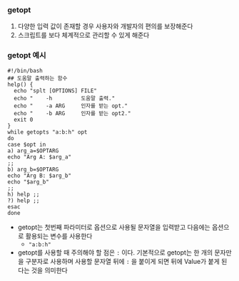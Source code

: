 ### getopt

1. 다양한 입력 값이 존재할 경우 사용자와 개발자의 편의를 보장해준다
2. 스크립트를 보다 체계적으로 관리할 수 있게 해준다

### getopt 예시

```shell
#!/bin/bash
## 도움말 출력하는 함수
help() {
  echo "splt [OPTIONS] FILE"
  echo "    -h         도움말 출력."
  echo "    -a ARG     인자를 받는 opt."
  echo "    -b ARG     인자를 받는 opt2."
  exit 0
}
while getopts "a:b:h" opt
do
case $opt in
a) arg_a=$OPTARG
echo "Arg A: $arg_a"
;;
b) arg_b=$OPTARG
echo "Arg B: $arg_b"
echo "$arg_b"
;;
h) help ;;
?) help ;;
esac
done
```

- getopt는 첫번째 파라미터로 옵션으로 사용될 문자열을 입력받고 다음에는 옵션으로 활용되는 변수를 사용한다
  - `"a:b:h"`
- getopt를 사용할 때 주의해야 할 점은 `:` 이다. 기본적으로 getopt는 한 개의 문자만을 구분자로 사용하며 사용할 문자열 뒤에 `:` 을 붙이게 되면 뒤에 Value가 붙게 된다는 것을 의미한다

